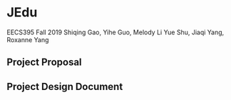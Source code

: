 # JEdu

EECS395 Fall 2019
Shiqing Gao, Yihe Guo, Melody Li
Yue Shu, Jiaqi Yang, Roxanne Yang

## Project Proposal

## Project Design Document

